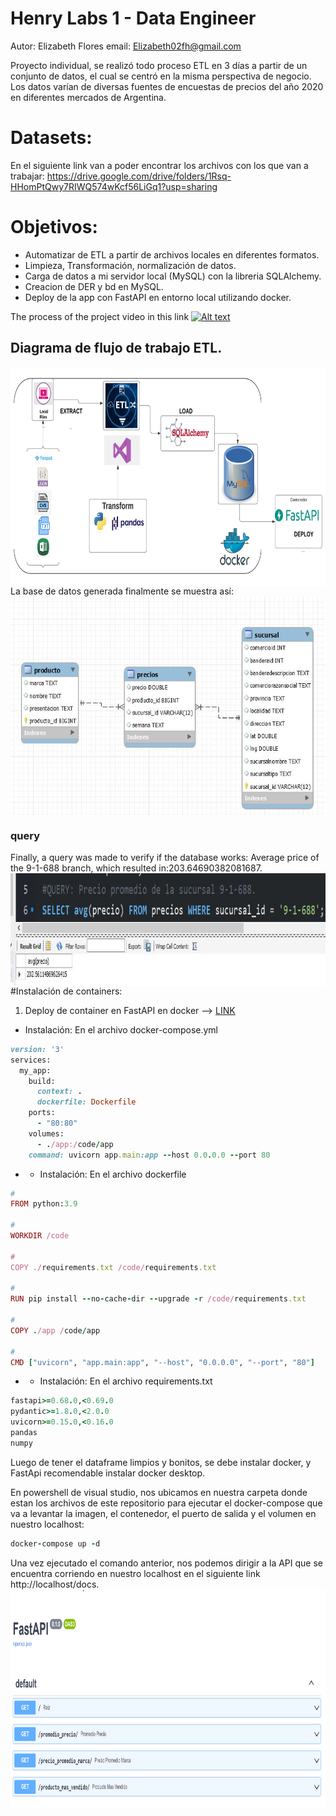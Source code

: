 # Henry Labs 1 - Data Engineer 

Autor: Elizabeth Flores
email: Elizabeth02fh@gmail.com

Proyecto individual, se realizó todo proceso ETL en 3 días a partir de un conjunto de datos, el cual se centró en la misma perspectiva de negocio. Los datos varían de diversas fuentes de encuestas de precios del año 2020 en diferentes mercados de Argentina.

# Datasets:
En el siguiente link van a poder encontrar los archivos con los que van a trabajar: https://drive.google.com/drive/folders/1Rsq-HHomPtQwy7RIWQ574wKcf56LiGq1?usp=sharing 

# Objetivos:
- Automatizar de ETL a partir de archivos locales en diferentes formatos.  
- Limpieza, Transformación, normalización de datos.
- Carga de datos a mi servidor local (MySQL) con la libreria SQLAlchemy.
- Creacion de DER y bd en MySQL.
- Deploy de la app con FastAPI en entorno local utilizando docker.

The process of the project video in this link
[![Alt text](https://img.youtube.com/vi/8NuuhUJACbQ/0.jpg)](https://www.youtube.com/watch?v=8NuuhUJACbQ)

## Diagrama de flujo de trabajo ETL.
<img src="images/pipeline.png" width="650" height="350" align="right">

La base de datos generada finalmente se muestra así:
<img src="images/DER.JPG" width="700" height="350" align="center">

### query
Finally, a query was made to verify if the database works: Average price of the 9-1-688 branch, which resulted in:203.64690382081687.
<img src="images/answer.JPG" width="900" height="180" align="left">

#Instalación de containers:
1. Deploy de container en FastAPI en docker -->
[LINK](https://fastapi.tiangolo.com/deployment/docker/)
- Instalación: En el archivo docker-compose.yml
```rb
version: '3'
services:
  my_app:
    build:
      context: .
      dockerfile: Dockerfile
    ports:
      - "80:80"
    volumes:
      - ./app:/code/app
    command: uvicorn app.main:app --host 0.0.0.0 --port 80
```
- - Instalación: En el archivo dockerfile
```rb
# 
FROM python:3.9

# 
WORKDIR /code

# 
COPY ./requirements.txt /code/requirements.txt

# 
RUN pip install --no-cache-dir --upgrade -r /code/requirements.txt

# 
COPY ./app /code/app

# 
CMD ["uvicorn", "app.main:app", "--host", "0.0.0.0", "--port", "80"]
```
- - Instalación: En el archivo requirements.txt
```rb
fastapi>=0.68.0,<0.69.0
pydantic>=1.8.0,<2.0.0
uvicorn>=0.15.0,<0.16.0
pandas
numpy
```
Luego de tener el dataframe limpios y bonitos, se debe instalar docker, y FastApi recomendable instalar docker desktop.

En powershell de visual studio, nos ubicamos en nuestra carpeta donde estan los archivos de este repositorio para ejecutar el docker-compose que va a levantar la imagen, el contenedor, el puerto de salida y el volumen en nuestro localhost:
```rb
docker-compose up -d
```
Una vez ejecutado el comando anterior, nos podemos dirigir a la API que se encuentra corriendo en nuestro localhost en el siguiente link http://localhost/docs.
<img src="images/API.png" width="650" height="350" align="right">

